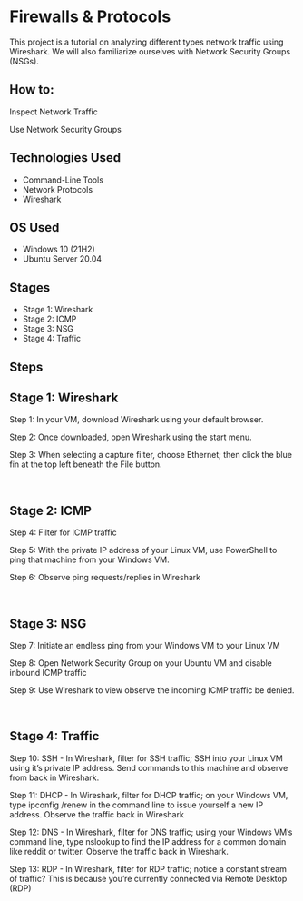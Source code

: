 
<h1>Firewalls & Protocols</h1>
This project is a tutorial on analyzing different types network traffic using Wireshark. We will also familiarize ourselves with Network Security Groups (NSGs). <br />


<h2>How to:</h2>


<p>
Inspect Network Traffic </p>
<p>
Use Network Security Groups </p>



<h2>Technologies Used</h2>

- Command-Line Tools
- Network Protocols
- Wireshark

<h2>OS Used </h2>

- Windows 10 (21H2)
- Ubuntu Server 20.04

<h2>Stages</h2>

- Stage 1: Wireshark
- Stage 2: ICMP
- Stage 3: NSG
- Stage 4: Traffic

<h2>Steps</h2>

<p>
<h2>Stage 1: Wireshark</h2>

Step 1: In your VM, download Wireshark using your default browser.

Step 2: Once downloaded, open Wireshark using the start menu.

Step 3: When selecting a capture filter, choose Ethernet; then click the blue fin at the top left beneath the File button.

</p>
<br />


<p>
<h2>Stage 2: ICMP</h2>

Step 4: Filter for ICMP traffic

Step 5: With the private IP address of your Linux VM, use PowerShell to ping that machine from your Windows VM.

Step 6: Observe ping requests/replies in Wireshark

</p>
<br />


<p>
<h2>Stage 3: NSG</h2>

Step 7: Initiate an endless ping from your Windows VM to your Linux VM

Step 8: Open Network Security Group on your Ubuntu VM and disable inbound ICMP traffic

Step 9: Use Wireshark to view observe the incoming ICMP traffic be denied.
</p>
<br />

<p>
<h2>Stage 4: Traffic</h2>

Step 10: SSH - In Wireshark, filter for SSH traffic; SSH into your Linux VM using it’s private IP address. Send commands to this machine and observe from back in Wireshark.

Step 11: DHCP - In Wireshark, filter for DHCP traffic; on your Windows VM, type ipconfig /renew in the command line to issue yourself a new IP address. Observe the traffic back in Wireshark

Step 12: DNS - In Wireshark, filter for DNS traffic; using your Windows VM’s command line, type nslookup to find the IP address for a common domain like reddit or twitter. Observe the traffic back in Wireshark.

Step 13: RDP - In Wireshark, filter for RDP traffic; notice a constant stream of traffic? This is because you’re currently connected via Remote Desktop (RDP)
<br />
